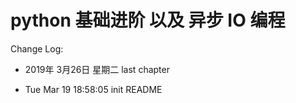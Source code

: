 # python 基础进阶 以及 异步 IO 编程

Change Log:

- 2019年 3月26日 星期二 last chapter

- Tue Mar 19 18:58:05 init README
